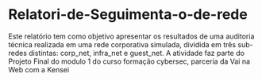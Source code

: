 # Relatori-de-Seguimenta-o-de-rede
Este relatório tem como objetivo apresentar os resultados de uma auditoria técnica realizada em uma rede corporativa simulada, dividida em três sub-redes distintas: corp_net, infra_net e guest_net. A atividade faz parte do Projeto Final do modulo 1 do curso formação cybersec, parceria da Vai na Web com a Kensei
